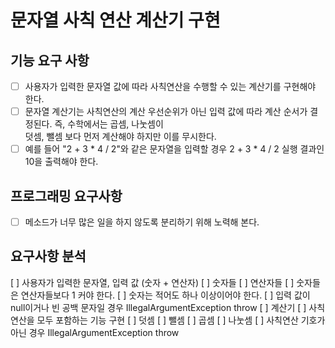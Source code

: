 # 문자열 사칙 연산 계산기 구현
## 기능 요구 사항
- [ ] 사용자가 입력한 문자열 값에 따라 사칙연산을 수행할 수 있는 계산기를 구현해야 한다.
- [ ] 문자열 계산기는 사칙연산의 계산 우선순위가 아닌 입력 값에 따라 계산 순서가 결정된다. 즉, 수학에서는 곱셈, 나눗셈이  
      덧셈, 뺄셈 보다 먼저 계산해야 하지만 이를 무시한다.
- [ ] 예를 들어 "2 + 3 * 4 / 2"와 같은 문자열을 입력할 경우 2 + 3 * 4 / 2 실행 결과인 10을 출력해야 한다.

## 프로그래밍 요구사항
- [ ] 메소드가 너무 많은 일을 하지 않도록 분리하기 위해 노력해 본다.

## 요구사항 분석
[ ] 사용자가 입력한 문자열, 입력 값 (숫자 + 연산자)
    [ ] 숫자들
    [ ] 연산자들
    [ ] 숫자들은 연산자들보다 1 커야 한다.
    [ ] 숫자는 적어도 하나 이상이어야 한다.
    [ ] 입력 값이 null이거나 빈 공백 문자일 경우 IllegalArgumentException throw
[ ] 계산기
    [ ] 사칙 연산을 모두 포함하는 기능 구현
        [ ] 덧셈
        [ ] 뺄셈
        [ ] 곱셈
        [ ] 나눗셈
        [ ] 사칙연산 기호가 아닌 경우 IllegalArgumentException throw
